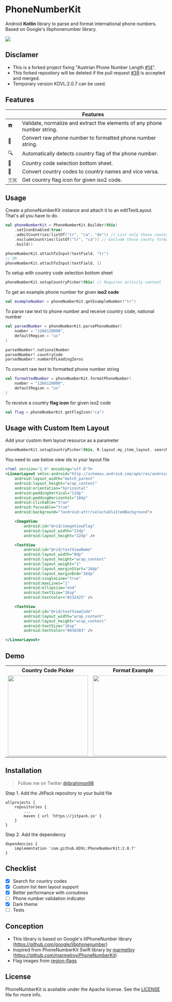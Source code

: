 # PhoneNumberKit
Android **Kotlin** library to parse and format international phone numbers. Based on Google's libphonenumber library.

[![](https://jitpack.io/v/KDVL/PhoneNumberKit.svg)](https://jitpack.io/#KDVL/PhoneNumberKit)


## Disclamer

- This is a forked project fixing "Austrian Phone Number Length <a href="https://github.com/ibrahimsn98/PhoneNumberKit/issues/14">#14</a>".
- This forked repository will be deleted if the pull request <a href="https://github.com/ibrahimsn98/PhoneNumberKit/pull/39">#39</a> is accepted and merged.
- Temporary version KDVL:2.0.7 can be used.

## Features

| |Features |
--------------------------|------------------------------------------------------------
:phone: | Validate, normalize and extract the elements of any phone number string.
:dart: | Convert raw phone number to formatted phone number string.
:mag: | Automatically detects country flag of the phone number. 
:bookmark: | Country code selection bottom sheet.
:pushpin: | Convert country codes to country names and vice versa.
:tr: | Get country flag icon for given iso2 code.


## Usage

Create a phoneNumberKit instance and attach it to an editTextLayout. That's all you have to do.

```kotlin
val phoneNumberKit = PhoneNumberKit.Builder(this)
    .setIconEnabled(true)
    .admitCountries(listOf("tr", "ca", "de")) // List only those county formats
    .excludeCountries(listOf("tr", "ca")) // Exclude those county formats
    .build()

phoneNumberKit.attachToInput(textField, "tr")
// OR
phoneNumberKit.attachToInput(textField, 1)
```

To setup with country code selection bottom sheet

```kotlin
phoneNumberKit.setupCountryPicker(this) // Requires activity context
```

To get an example phone number for given **iso2 code**

```kotlin
val exampleNumber = phoneNumberKit.getExampleNumber("tr")
```

To parse raw text to phone number and receive country code, national number

```kotlin
val parsedNumber = phoneNumberKit.parsePhoneNumber(
    number = "1266120000",
    defaultRegion = "us"
)

parsedNumber?.nationalNumber
parsedNumber?.countryCode
parsedNumber?.numberOfLeadingZeros
```

To convert raw text to formatted phone number string

```kotlin
val formattedNumber = phoneNumberKit.formatPhoneNumber(
    number = "1266120000",
    defaultRegion = "us"
)
```

To receive a country **flag icon** for given iso2 code

```kotlin
val flag = phoneNumberKit.getFlagIcon("ca")
```

## Usage with Custom Item Layout

Add your custom item layout resource as a parameter

```kotlin
phoneNumberKit.setupCountryPicker(this, R.layout.my_item_layout, searchEnabled = true)
```

You need to use below view ids in your layout file

```xml
<?xml version="1.0" encoding="utf-8"?>
<LinearLayout xmlns:android="http://schemas.android.com/apk/res/android"
    android:layout_width="match_parent"
    android:layout_height="wrap_content"
    android:orientation="horizontal"
    android:paddingVertical="12dp"
    android:paddingHorizontal="18dp"
    android:clickable="true"
    android:focusable="true"
    android:background="?android:attr/selectableItemBackground">

    <ImageView
        android:id="@+id/imageViewFlag"
        android:layout_width="22dp"
        android:layout_height="22dp" />

    <TextView
        android:id="@+id/textViewName"
        android:layout_width="0dp"
        android:layout_height="wrap_content"
        android:layout_weight="1"
        android:layout_marginStart="16dp"
        android:layout_marginEnd="16dp"
        android:singleLine="true"
        android:maxLines="1"
        android:ellipsize="end"
        android:textSize="16sp"
        android:textColor="#232425" />

    <TextView
        android:id="@+id/textViewCode"
        android:layout_width="wrap_content"
        android:layout_height="wrap_content"
        android:textSize="16sp"
        android:textColor="#838383" />

</LinearLayout>
```


## Demo
<table>
	<tr>
		<th>Country Code Picker</th>
		<th>Format Example</th>
		<th>Format Example</th>
 	</tr>
 	<tr>
  		<td><img src="https://github.com/ibrahimsn98/PhoneNumberKit/blob/master/art/ss1.jpg" width="250" /></td>
   		<td><img src="https://github.com/ibrahimsn98/PhoneNumberKit/blob/master/art/ss3.jpg" width="250" /></td>
		<td><img src="https://github.com/ibrahimsn98/PhoneNumberKit/blob/master/art/ss2.jpg" width="250" /></td>
 	</tr>
</table>

## Installation

> Follow me on Twitter [@ibrahimsn98](https://twitter.com/ibrahimsn98)

Step 1. Add the JitPack repository to your build file
```
allprojects {
	repositories {
		...
		maven { url 'https://jitpack.io' }
	}
}
```
Step 2. Add the dependency
```
dependencies {
    implementation 'com.github.KDVL:PhoneNumberKit:2.0.7'
}
```

## Checklist
- [x] Search for country codes
- [x] Custom list item layout support
- [x] Better performance with coroutines
- [ ] Phone number validation indicator
- [x] Dark theme
- [ ] Tests

## Conception
- This library is based on Google's lilPhoneNumber library (https://github.com/google/libphonenumber)
- Inspired from PhoneNumberKit Swift library by [marmelloy](https://github.com/marmelroy) (https://github.com/marmelroy/PhoneNumberKit)
- Flag images from [region-flags](https://github.com/behdad/region-flags)

## License
PhoneNumberKit is available under the Apache license. See the [LICENSE](https://github.com/ibrahimsn98/PhoneNumberKit/blob/master/LICENSE) file for more info.




